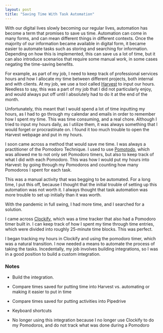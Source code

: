 ```yaml
---
layout: post
title: "Saving Time With Task Automation"
---
```


With our digital lives slowly becoming our regular lives, automation has become a term that promises to save us time. Automation can come in many forms, and can mean different things in different contexts. Once the majority of our information became available in digital form, it became easier to automate tasks such as storing and searching for information. Depending on how this is implemented, this can save us a lot of time, but it can also introduce scenarios that require some manual work, in some cases negating the time-saving benefits.

For example, as part of my job, I need to keep track of professional services hours and how I allocate my time between different projects, both internal and with clients. At my job, we use a tool called [Harvest](https://www.getharvest.com/) to input our hours. Needless to say, this was a part of my job that I did not particularly enjoy, and would always put off until I absolutely had to do it at the end of the month.

Unfortunately, this meant that I would spend a lot of time inputting my hours, as I had to go through my calendar and emails in order to remember how I spent my time. This was time consuming, and a real chore. Although I tried to input my hours daily, as I utilize them, it was always something that I would forget or procrastinate on. I found it too much trouble to open the Harvest webpage and put in my hours.

I soon came across a method that would save me time. I was always a practitioner of the Pomodoro Technique. I used to use [Pomotodo](https://pomotodo.com/), which was allowed me to not only set Pomodoro timers, but also to keep track of what I did with each Pomodoro. This was how I would put my hours into Harvest: by going through my Pomodoros and counting how many Pomodoros I spent for each task.

This was a manual activity that was begging to be automated. For a long time, I put this off, because I thought that the initial trouble of setting up this automation was not worth it. I always thought that task automation was more trouble to set up initially than it was worth.

With the pandemic in full swing, I had more time, and I searched for a solution.

I came across [Clockify](https://clockify.me/), which was a time tracker that also had a Pomodoro timer built in. I can keep track of how I spent my time through time entries, which were divided into roughly 25-minute time blocks. This was perfect.

I began tracking my hours in Clockify and using the pomodoro timer, which was a natural transition. I now needed a means to automate the process of taking the tasks. Incedentally, my job involves building integrations, so I was in a good position to build a custom integration.

### Notes

* Build the integration.

* Compare times saved for putting time into Harvest vs. automating or making it easier to put in time

* Compare times saved for putting activities into Pipedrive

* Keyboard shortcuts

* No longer using this integration because I no longer use Clockify to do my Pomodoros, and do not track what was done during a Pomodoro

